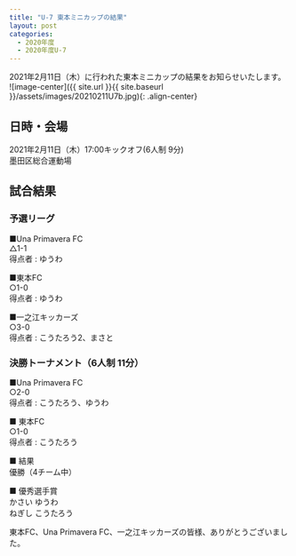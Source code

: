 ```yaml
---
title: "U-7 東本ミニカップの結果"
layout: post
categories:
  - 2020年度
  - 2020年度U-7
---
```


2021年2月11日（木）に行われた東本ミニカップの結果をお知らせいたします。
![image-center]({{ site.url }}{{ site.baseurl }}/assets/images/20210211U7b.jpg){: .align-center}
## 日時・会場

2021年2月11日（木）17:00キックオフ(6人制 9分)<br>
墨田区総合運動場

## 試合結果

### 予選リーグ

■Una Primavera FC<br>
    △1-1<br>
    得点者 : ゆうわ

■東本FC<br>
    ○1-0<br>
    得点者 : ゆうわ

■一之江キッカーズ<br>
   ○3-0<br>
   得点者 : こうたろう2、まさと

### 決勝トーナメント（6人制 11分）

■Una Primavera FC<br>
    ○2-0<br>
    得点者 : こうたろう、ゆうわ

■ 東本FC<br>
    ○1-0<br>
    得点者 : こうたろう

■ 結果<br>
優勝（4チーム中）

■ 優秀選手賞<br>
かさい ゆうわ<br>
ねぎし こうたろう


東本FC、Una Primavera FC、一之江キッカーズの皆様、ありがとうございました。
